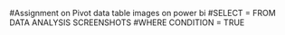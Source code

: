 #Assignment on Pivot data table images on power bi
#SELECT = FROM DATA ANALYSIS SCREENSHOTS
#WHERE CONDITION = TRUE
